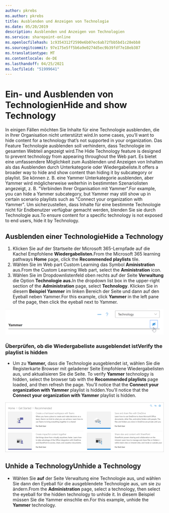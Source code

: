 ```yaml
---
author: pkrebs
ms.author: pkrebs
title: Ausblenden und Anzeigen von Technologie
ms.date: 05/20/2019
description: Ausblenden und Anzeigen von Technologien
ms.service: sharepoint-online
ms.openlocfilehash: 1c9354312f2590e6b07ec6ab72fbb5bd1c28ebb8
ms.sourcegitcommit: 97e175e5ff5b6a9e0274d5ec9b39fdf7e18eb387
ms.translationtype: MT
ms.contentlocale: de-DE
ms.lasthandoff: 04/25/2021
ms.locfileid: "51999641"
---
```

# <a name="hide-and-show-technology"></a><span data-ttu-id="2f3f2-103">Ein- und Ausblenden von Technologien</span><span class="sxs-lookup"><span data-stu-id="2f3f2-103">Hide and show Technology</span></span>

<span data-ttu-id="2f3f2-104">In einigen Fällen möchten Sie Inhalte für eine Technologie ausblenden, die in Ihrer Organisation nicht unterstützt wird.</span><span class="sxs-lookup"><span data-stu-id="2f3f2-104">In some cases, you’ll want to hide content for a technology that’s not supported in your organization.</span></span> <span data-ttu-id="2f3f2-105">Das Feature Technologie ausblenden soll verhindern, dass Technologie im gesamten Webteil angezeigt wird.</span><span class="sxs-lookup"><span data-stu-id="2f3f2-105">The Hide Technology feature is designed to prevent technology from appearing throughout the Web part.</span></span> <span data-ttu-id="2f3f2-106">Es bietet eine umfassendere Möglichkeit zum Ausblenden und Anzeigen von Inhalten als das Ausblenden durch Unterkategorie oder Wiedergabeliste.</span><span class="sxs-lookup"><span data-stu-id="2f3f2-106">It offers a broader way to hide and show content than hiding it by subcategory or playlist.</span></span> <span data-ttu-id="2f3f2-107">Sie können z. B. eine Yammer Unterkategorie ausblenden, aber Yammer wird möglicherweise weiterhin in bestimmten Szenariolisten angezeigt, z. B. "Verbinden Ihrer Organisation mit Yammer".</span><span class="sxs-lookup"><span data-stu-id="2f3f2-107">For example, you can hide a Yammer subcategory, but Yammer may still show up in certain scenario playlists such as "Connect your organization with Yammer".</span></span> <span data-ttu-id="2f3f2-108">Um sicherzustellen, dass Inhalte für eine bestimmte Technologie nicht für Endbenutzer verfügbar gemacht werden, blenden Sie sie durch Technologie aus.</span><span class="sxs-lookup"><span data-stu-id="2f3f2-108">To ensure content for a specific technology is not exposed to end users, hide it by Technology.</span></span> 

## <a name="hide-a-technology"></a><span data-ttu-id="2f3f2-109">Ausblenden einer Technologie</span><span class="sxs-lookup"><span data-stu-id="2f3f2-109">Hide a Technology</span></span>

1. <span data-ttu-id="2f3f2-110">Klicken Sie auf der Startseite  der Microsoft 365-Lernpfade auf die Kachel Empfohlene **Wiedergabelisten.**</span><span class="sxs-lookup"><span data-stu-id="2f3f2-110">From the Microsoft 365 learning pathways **Home** page, click the **Recommended playlists** tile.</span></span>
2. <span data-ttu-id="2f3f2-111">Wählen Sie im Web part Custom Learning das Symbol **Aministration** aus.</span><span class="sxs-lookup"><span data-stu-id="2f3f2-111">From the Custom Learning Web part, select the **Aministration** icon.</span></span>
3. <span data-ttu-id="2f3f2-112">Wählen Sie im Dropdownlistenfeld oben rechts auf der Seite **Verwaltung** die Option **Technologie aus.**</span><span class="sxs-lookup"><span data-stu-id="2f3f2-112">In the dropdown list box in the upper-right section of the **Administration** page, select **Technology**.</span></span>
<span data-ttu-id="2f3f2-113">Klicken Sie in diesem **Beispiel Yammer** im linken Bereich der Seite und dann auf den Eyeball neben Yammer.</span><span class="sxs-lookup"><span data-stu-id="2f3f2-113">For this example, click **Yammer** in the left pane of the page, then click the eyeball next to Yammer.</span></span>  

![cg-hidetech.png](media/cg-hidetech.png)

### <a name="verify-the-playlist-is-hidden"></a><span data-ttu-id="2f3f2-115">Überprüfen, ob die Wiedergabeliste ausgeblendet ist</span><span class="sxs-lookup"><span data-stu-id="2f3f2-115">Verify the playlist is hidden</span></span>
- <span data-ttu-id="2f3f2-116">Um zu **Yammer,** dass die Technologie ausgeblendet ist, wählen Sie die Registerkarte Browser mit geladener Seite Empfohlene Wiedergabelisten aus, und aktualisieren Sie die Seite. </span><span class="sxs-lookup"><span data-stu-id="2f3f2-116">To verify **Yammer** technology is hidden, select the browser tab with the **Recommended playlists** page loaded, and then refresh the page.</span></span> <span data-ttu-id="2f3f2-117">You'll notice that the **Connect your organization with Yammer** playlist is hidden.</span><span class="sxs-lookup"><span data-stu-id="2f3f2-117">You'll notice that the **Connect your organization with Yammer** playlist is hidden.</span></span> 

![cg-hidetechrefresh.png](media/cg-hidetechrefresh.png)

## <a name="unhide-a-technology"></a><span data-ttu-id="2f3f2-119">Unhide a Technology</span><span class="sxs-lookup"><span data-stu-id="2f3f2-119">Unhide a Technology</span></span>

- <span data-ttu-id="2f3f2-120">Wählen Sie **auf** der Seite Verwaltung eine Technologie aus, und wählen Sie dann den Eyeball für die ausgeblendete Technologie aus, um sie zu ändern.</span><span class="sxs-lookup"><span data-stu-id="2f3f2-120">From the **Administration** page, select a technology, then select the eyeball for the hidden technology to unhide it.</span></span> <span data-ttu-id="2f3f2-121">In diesem Beispiel müssen  Sie die Yammer einschlie en.</span><span class="sxs-lookup"><span data-stu-id="2f3f2-121">For this example, unhide the **Yammer** technology.</span></span> 